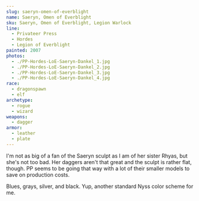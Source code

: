 ```yaml
---
slug: saeryn-omen-of-everblight
name: Saeryn, Omen of Everblight
sku: Saeryn, Omen of Everblight, Legion Warlock
line:
  - Privateer Press
  - Hordes
  - Legion of Everblight
painted: 2007
photos:
  - ./PP-Hordes-LoE-Saeryn-Dankel_1.jpg
  - ./PP-Hordes-LoE-Saeryn-Dankel_2.jpg
  - ./PP-Hordes-LoE-Saeryn-Dankel_3.jpg
  - ./PP-Hordes-LoE-Saeryn-Dankel_4.jpg
race:
  - dragonspawn
  - elf
archetype:
  - rogue
  - wizard
weapons:
  - dagger
armor:
  - leather
  - plate
---
```


I'm not as big of a fan of the Saeryn sculpt as I am of her sister Rhyas, but she's not too bad. Her daggers aren't that great and the sculpt is rather flat, though. PP seems to be going that way with a lot of their smaller models to save on production costs.

Blues, grays, silver, and black. Yup, another standard Nyss color scheme for me.
